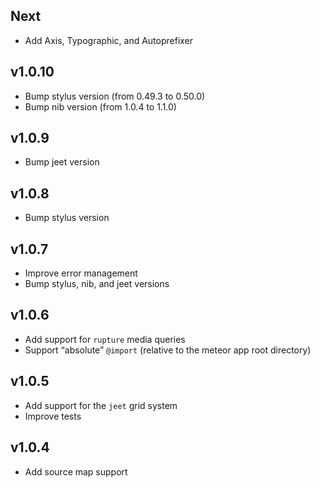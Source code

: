 ## Next

* Add Axis, Typographic, and Autoprefixer

## v1.0.10

* Bump stylus version (from 0.49.3 to 0.50.0)
* Bump nib version (from 1.0.4 to 1.1.0)

## v1.0.9

* Bump jeet version

## v1.0.8

* Bump stylus version

## v1.0.7

* Improve error management
* Bump stylus, nib, and jeet versions

## v1.0.6

* Add support for `rupture` media queries
* Support “absolute” `@import` (relative to the meteor app root directory)

## v1.0.5

* Add support for the `jeet` grid system
* Improve tests

## v1.0.4

* Add source map support

